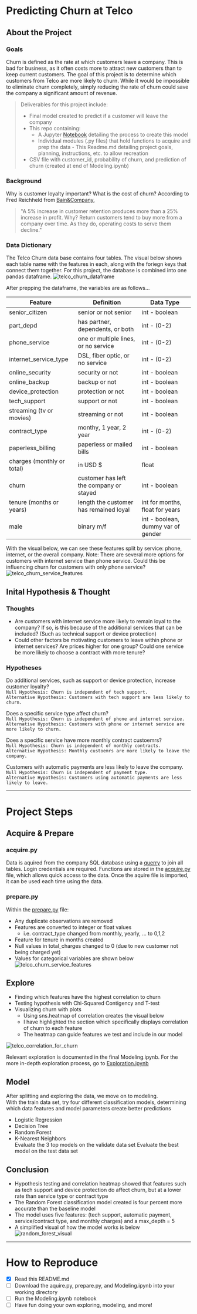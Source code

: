 # **Predicting Churn at Telco**

## About the Project
### Goals
Churn is defined as the rate at which customers leave a company. This is bad for business, as it often costs more to attract new customers than to keep current customers. The goal of this project is to determine which customers from Telco are more likely to churn. While it would be impossible to eliminate churn completely, simply reducing the rate of churn could save the company a significant amount of revenue.


>Deliverables for this project include:
> - Final model created to predict if a customer will leave the company
> - This repo containing: 
>   - A Jupyter [Notebook](https://github.com/ThompsonBethany01/Telco_Churn/blob/master/Modeling.ipynb) detailing the process to create this model
>   - Individual modules (.py files) that hold functions to acquire and prep the data
    - This Readme.md detailing project goals, planning, instructions, etc. to allow recreation
> - CSV file with customer_id, probability of churn, and prediction of churn (created at end of Modeling.ipynb)

### Background
Why is customer loyalty important? What is the cost of churn?
According to Fred Reichheld from [Bain&Company](https://media.bain.com/Images/BB_Prescription_cutting_costs.pdf),
>"A 5% increase in customer retention produces
>more than a 25% increase in profit. Why? Return customers tend
>to buy more from a company over time. As
>they do, operating costs to serve them decline."

### Data Dictionary
The Telco Churn data base contains four tables. The visual below shows each table name with the features in each, along with the foriegn keys that connect them together. For this project, the database is combined into one pandas dataframe.
![telco_churn_dataframe](https://i.pinimg.com/originals/6d/dd/1a/6ddd1a8c78c29dbb2d893ca820b2e79f.png)

After prepping the dataframe, the variables are as follows...

| Feature                   | Definition                            | Data Type                          |
|---------------------------|---------------------------------------|------------------------------------|
|senior_citizen             |senior or not senior                   |int - boolean                       |
|part_depd                  |has partner, dependents, or both       |int - (0-2)                         |
|phone_service              |one or multiple lines, or no service   |int - (0-2)                         |
|internet_service_type      |DSL, fiber optic, or no service        |int - (0-2)                         |
|online_security            |security or not                        |int - boolean                       |
|online_backup              |backup or not                          |int - boolean                       |
|device_protection          |protection or not                      |int - boolean                       |
|tech_support               |support or not                         |int - boolean                       |
|streaming (tv or movies)   |streaming or not                       |int - boolean                       |
|contract_type              |monthy, 1 year, 2 year                 |int - (0-2)                         |
|paperless_billing          |paperless or mailed bills              |int - boolean                       |
|charges (monthly or total) |in USD $                               |float                               |
|churn                      |customer has left the company or stayed|int - boolean                       |
|tenure (months or years)   |length the customer has remained loyal |int for months, float for years     |
|male                       |binary m/f                             |int - boolean, dummy var of gender  |

With the visual below, we can see these features split by service: phone, internet, or the overall company. Note: There are several more options for customers with internet service than phone service. Could this be influencing churn for customers with only phone service?
![telco_churn_service_features](https://i.pinimg.com/originals/c4/18/fd/c418fd573658ce791234564b3ea1e66d.png)
## Inital Hypothesis & Thought
### Thoughts
- Are customers with internet service more likely to remain loyal to the company? If so, is this because of the additional services that can be included? (Such as technical support or device protection)
- Could other factors be motivating customers to leave within phone or internet services? Are prices higher for one group? Could one service be more likely to choose a contract with more tenure?
### Hypotheses
Do additional services, such as support or device protection, increase customer loyalty?  
`Null Hypothesis: Churn is independent of tech support.`  
`Alternative Hypothesis: Customers with tech support are less likely to churn.`  

Does a specific service type affect churn?   
`Null Hypothesis: Churn is independent of phone and internet service.`  
`Alternative Hypothesis: Customers with phone or internet service are more likely to churn.`  

Does a specific service have more monthly contract custoemrs?  
`Null Hypothesis: Churn is independent of monthly contracts.`  
`Alternative Hypothesis: Monthly custoemrs are more likely to leave the company.`  

Customers with automatic payments are less likely to leave the company.    
`Null Hypothesis: Churn is independent of payment type.`  
`Alternative Hypothesis: Customers using automatic payments are less likely to leave.`  

****
# **Project Steps**
## Acquire & Prepare
### acquire.py
Data is aquired from the company SQL database using a [querry](https://github.com/ThompsonBethany01/Telco_Churn/blob/master/acquire_churn.sql) to join all tables. Login credentials are required. Functions are stored in the [acquire.py](https://github.com/ThompsonBethany01/Telco_Churn/blob/master/acquire.py) file, which allows quick access to the data. Once the aquire file is imported, it can be used each time using the data.
### prepare.py
Within the [prepare.py](https://github.com/ThompsonBethany01/Telco_Churn/blob/master/prepare.py) file:
- Any duplicate observations are removed
- Features are converted to integer or float values
    - i.e. contract_type changed from monthly, yearly, ... to 0,1,2
- Feature for tenure in months created
- Null values in total_charges changed to 0 (due to new customer not being charged yet)
- Values for categorical variables are shown below
![telco_churn_service_features](https://i.pinimg.com/originals/77/e6/f9/77e6f9ae8f37e6f42c645d3fb55c2fb7.png)
## Explore
- Finding which features have the highest correlation to churn
- Testing hypothesis with Chi-Squared Contigency and T-test
- Visualizing churn with plots
    - Using sns.heatmap of correlation creates the visual below
    - I have highlighted the section which specifically displays correlation of churn to each feature
    - The heatmap can guide features we test and include in our model  


![telco_correlation_for_churn](https://i.pinimg.com/originals/56/01/cb/5601cbcca5eee9af0e24c575661140f5.png)  


Relevant exploration is documented in the final Modeling.ipynb. For the more in-depth exploration process, go to [Exploration.ipynb](https://github.com/ThompsonBethany01/Telco_Churn/blob/master/Exploration.ipynb)
## Model
After splitting and exploring the data, we move on to modeling.  
With the train data set, try four different classification models, determining which data features and model parameters create better predictions
- Logistic Regression
- Decision Tree
- Random Forest
- K-Nearest Neighbors  
Evaluate the 3 top models on the validate data set
Evaluate the best model on the test data set
## Conclusion
- Hypothesis testing and correlation heatmap showed that features such as tech support and device protection do affect churn, but at a lower rate than service type or contract type
- The Random Forest classification model created is four percent more accurate than the baseline model
- The model uses five features: (tech support, automatic payment, service/contract type, and monthly charges) and a max_depth = 5
- A simplified visual of how the model works is below
![random_forest_visual](https://i.pinimg.com/originals/7b/28/3f/7b283f5e05af1fd7f6ec949ceb847875.png)
****
# **How to Reproduce**
- [x] Read this README.md
- [ ] Download the aquire.py, prepare.py, and Modeling.ipynb into your working directory
- [ ] Run the Modeling.ipynb notebook
- [ ] Have fun doing your own exploring, modeling, and more! 